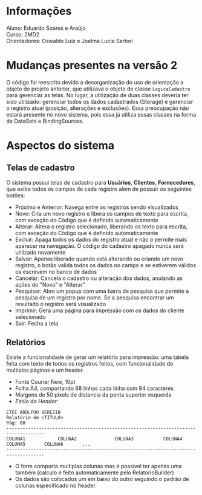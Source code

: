 # Informações

Aluno: Eduardo Soares e Araújo <br>
Curso: 2MD2<br>
Orientadores: Oswaldo Luiz e Joelma Lucia Sartori<br>

# Mudanças presentes na versão 2

O código foi reescrito devído a desorganização do uso de orientação a objeto do projeto anterior, que utilizava o objeto de classe `LogicaCadastro` para gerenciar as telas. No lugar, a utilização de duas classes deveria ter sido utilizado: gerenciar todos os dados cadastrados (Storage) e gerenciar o registro atual (posição, alterações e exclusões). Essa preocupação não estará presente no novo sistema, pois essa já utiliza essas classes na forma de DataSets e BindingSources.

# Aspectos do sistema

## Telas de cadastro

O sistema possui telas de cadastro para **Usuários**, **Clientes**, **Fornecedores**, que exibe todos os campos de cada registro além de possuir os seguintes botões:

- Próximo e Anterior: Navega entre os registros sendo visualizados
- Novo: Cria um novo registro e libera os campos de texto para escrita, com exceção do Código que é definido automaticamente
- Alterar: Altera o registro selecionado, liberando os texto para escrita, com exceção do Código que é definido automaticamente
- Excluir: Apaga todos os dados do registro atual e não o permite mais aparecer na navegação. O código do cadastro apagado nunca será utilizado novamente
- Salvar: Apenas liberado quando está alterando ou criando um novo registro, o botão valida todos os dados no campo e se estiverem válidos os escrevem no banco de dados
- Cancelar: Cancela o cadastro ou alteração dos dados, anulando as ações do "Novo" e "Alterar"
- Pesquisar: Abre um popup com uma barra de pesquisa que permite a pesquisa de um registro por nome. Se a pesquisa encontrar um resultado o registro será visualizado
- Imprimir: Gera uma página para impressão com os dados do cliente selecionado
- Sair: Fecha a tela

## Relatórios

Existe a funcionalidade de gerar um relatório para impressão: uma tabela feita com texto de todos os registros feitos, com funcionalidade de multiplas páginas e um header.
- Fonte Courier New, 10pt 
- Folha A4, comportando 68 linhas cada linha com 84 caracteres
- Margens de 50 pixels de distancia da ponta superior esquerda
- *Estilo do Header:*
```
ETEC ADOLPHO BEREZIN
Relatório de <TITULO>                                                        Pág: 00
------------------------------------------------------------------------------------
COLUNA1            COLUNA2              COLUNA3           COLUNA4        
COLUNA5       COLUNA6       ...
------------------------------------------------------------------------------------
```
- O form comporta multiplas colunas mas é possível ter apenas uma também (calculo é feito automaticamente pelo RelatorioBuilder)
- Os dados são colocados um em baixo do outro seguindo o padrão de colunas especificado no header.